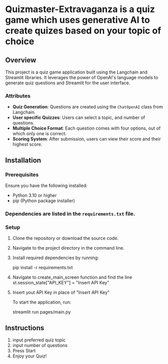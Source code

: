 # Quizmaster-Extravaganza is a quiz game  which uses generative AI to create quizes based on your topic of choice

## Overview
This project is a quiz game application built using the Langchain and Streamlit libraries. It leverages the power of OpenAI's language models to generate quiz questions and Streamlit for the user interface.

### Attributes
- **Quiz Generation**: Questions are created using the `ChatOpenAI` class from Langchain.
- **User specific Quizzes**: Users can select a topic, and number of questions.
- **Multiple Choice Format**: Each question comes with four options, out of which only one is correct.
- **Scoring System**: After submission, users can view their score and their highest score.


## Installation

### Prerequisites
Ensure you have the following installed:
- Python 3.10 or higher
- pip (Python package installer)

### Dependencies are listed in the `requirements.txt` file.

### Setup
1. Clone the repository or download the source code.
2. Navigate to the project directory in the command line.
3. Install required dependencies by running:

    pip install -r requirements.txt
4. Navigate to create_main_screen function and find the line st.session_state["API_KEY"] = "Insert API Key"
5. Insert yout API Key in place of "Insert API Key"

    To start the application, run:

    streamlit run pages/main.py

## Instructions
1. input preferred quiz topic
2. input number of questions
3. Press Start
4. Enjoy your Quiz!

